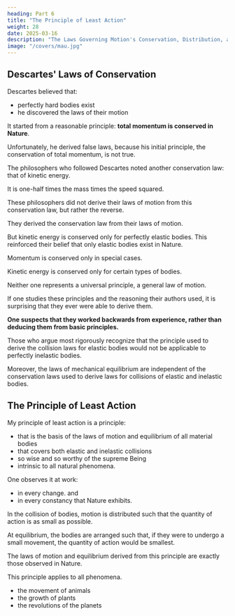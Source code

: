 ```yaml
---
heading: Part 6
title: "The Principle of Least Action"
weight: 28
date: 2025-03-16
description: "The Laws Governing Motion's Conservation, Distribution, and Destruction are Based on the Attributes of a Supreme Intelligence"
image: "/covers/mau.jpg"
---
```




## Descartes' Laws of Conservation

Descartes believed that:
- perfectly hard bodies exist
- he discovered the laws of their motion

It started from a reasonable principle: **total momentum is conserved in Nature**.

Unfortunately, he derived false laws, because his initial principle, the conservation of total momentum, is not
true.

The philosophers who followed Descartes noted another conservation law: that of kinetic energy.

It is one-half times the mass times the speed squared.

These philosophers did not derive their laws of motion from this conservation law, but rather the reverse.

They derived the conservation law from their laws of motion. 

But kinetic energy is conserved only for perfectly elastic bodies. This reinforced their belief that only elastic bodies exist in Nature.

Momentum is conserved only in special cases.

Kinetic energy is conserved only for certain types of bodies.

Neither one represents a universal principle, a general law of motion.

If one studies these principles and the reasoning their authors used, it is surprising that they ever were able to derive them.

**One suspects that they worked backwards from experience, rather than deducing them from basic principles.** 

Those who argue most rigorously recognize that the principle used to derive the collision laws for
elastic bodies would not be applicable to perfectly inelastic bodies. 

Moreover, the laws of mechanical equilibrium are independent of the conservation laws used to derive laws for collisions of elastic and inelastic bodies.

<!-- After so many great men have worked on this subject, I almost do not dare to say that I have discovered the
universal principle upon which all these laws are based, a principle that covers both elastic and inelastic
collisions and describes the motion and equilibrium of all material bodies. -->


## The Principle of Least Action

My principle of least action is a principle:
- that is the basis of the laws of motion and equilibrium of all material bodies
- that covers both elastic and inelastic collisions
- so wise and so worthy of the supreme Being
- intrinsic to all natural phenomena.

One observes it at work:
- in every change. and 
- in every constancy that Nature exhibits. 

In the collision of bodies, motion is distributed such that the quantity of action is as small as possible.

<!-- given that the collision occurs.  -->

At equilibrium, the bodies are arranged such that, if they were to undergo a small movement, the quantity of action would be smallest.

The laws of motion and equilibrium derived from this principle are exactly those observed in Nature. 

This principle applies to all phenomena.
- the movement of animals
- the growth of plants
- the revolutions of the planets

<!-- , all are consequences of this principle. The spectacle of the universe seems all the
more grand and beautiful and worthy of its Author, when one considers that it is all derived from a small
number of laws laid down most wisely. Only thus can we gain a fitting idea of the power and wisdom of the supreme Being, not from some small part of creation for which we know neither the construction, usage nor its relationship to other parts. What satisfaction for the human spirit in contemplating these laws of motion and
equilibrium for all bodies in the universe, and in finding within them proof of the existence of Him who governs
the universe! -->
